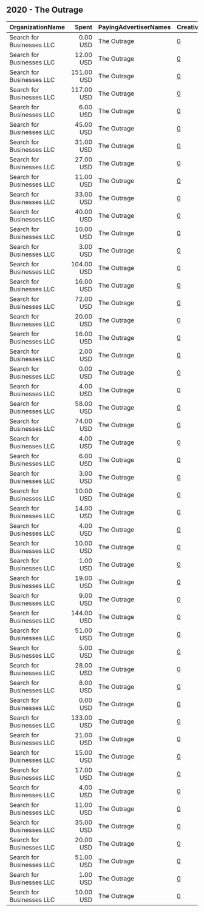 ## 2020 - The Outrage 
|OrganizationName|Spent|PayingAdvertiserNames|CreativeUrls|Impressions|Genders|AgeBrackets|CountryCodes|BillingAddresses|CandidateBallotInformation|
|:---|---:|:---|:---|---:|:---|:---|:---|:---|:---|
|Search for Businesses  LLC|0.00 USD|The Outrage|[0](https://www.snap.com/political-ads/asset/d946eb2d287c14349dea69471df9c5dff932f603270c8e59472ec48637b4f2d4?mediaType=png)|75|FEMALE|25+|united states|US||
|Search for Businesses  LLC|12.00 USD|The Outrage|[0](https://www.snap.com/political-ads/asset/7a53d75828d7cfe5a37d476f3f01fb01b89a8af068a54700843e7aa4a5bf35dc?mediaType=png)|1,830|FEMALE|25+|united states|US||
|Search for Businesses  LLC|151.00 USD|The Outrage|[0](https://www.snap.com/political-ads/asset/5855369466f6b63618a1ca9a4a5bee2fd17609989e1dbe6201f548f3e8c01d73?mediaType=jpg)|24,778|FEMALE|25+|united states|US||
|Search for Businesses  LLC|117.00 USD|The Outrage|[0](https://www.snap.com/political-ads/asset/565d4c9b8f6578bd32a8af43cd6e61c3cc053a40019e22476b6b4eed387356b6?mediaType=jpg)|12,615|FEMALE|25+|united states|US||
|Search for Businesses  LLC|6.00 USD|The Outrage|[0](https://www.snap.com/political-ads/asset/b9774e7f11e0b2e5976bc29237e6cc011278c40c8b3eca6b2f8a619c6f5c9369?mediaType=png)|707|FEMALE|25+|united states|US||
|Search for Businesses  LLC|45.00 USD|The Outrage|[0](https://www.snap.com/political-ads/asset/5e22b296c048874e5d3fa8364fa836aae308b9901390bd6c411f91cbb9173f1b?mediaType=png)|5,959|FEMALE|25+|united states|US||
|Search for Businesses  LLC|31.00 USD|The Outrage|[0](https://www.snap.com/political-ads/asset/b9774e7f11e0b2e5976bc29237e6cc011278c40c8b3eca6b2f8a619c6f5c9369?mediaType=png)|4,993|FEMALE|25+|united states|US||
|Search for Businesses  LLC|27.00 USD|The Outrage|[0](https://www.snap.com/political-ads/asset/78889f84706ff2a3d9be30b235fce4d7a7436851356a31f69d1c3e04f22d70df?mediaType=png)|5,693|FEMALE|25+|united states|US||
|Search for Businesses  LLC|11.00 USD|The Outrage|[0](https://www.snap.com/political-ads/asset/16fd7fd09ca5c0e80d8932b9545af69f20ee675c91ca468761a391aa36e856cb?mediaType=png)|2,612|FEMALE|25+|united states|US||
|Search for Businesses  LLC|33.00 USD|The Outrage|[0](https://www.snap.com/political-ads/asset/d0452cd03d0cea26356baddab23685c141093c878b735d917863082128c50d34?mediaType=png)|6,495|FEMALE|25+|united states|US||
|Search for Businesses  LLC|40.00 USD|The Outrage|[0](https://www.snap.com/political-ads/asset/0a7f2b05c19687737bb75390906ca232293f0335c731e5a9c9345e255984e586?mediaType=png)|3,824|FEMALE|25+|united states|US||
|Search for Businesses  LLC|10.00 USD|The Outrage|[0](https://www.snap.com/political-ads/asset/09ee7385004a2b26853051d86a080a88cec1b0e1a30a96ab227e55714d88d123?mediaType=png)|2,068|FEMALE|25+|united states|US||
|Search for Businesses  LLC|3.00 USD|The Outrage|[0](https://www.snap.com/political-ads/asset/d946eb2d287c14349dea69471df9c5dff932f603270c8e59472ec48637b4f2d4?mediaType=png)|399|FEMALE|25+|united states|US||
|Search for Businesses  LLC|104.00 USD|The Outrage|[0](https://www.snap.com/political-ads/asset/d39f3dbce698096fa1164d63bcb06f6aecb14df1a24b58217a02daf5c49fe668?mediaType=jpg)|15,221|FEMALE|25+|united states|US||
|Search for Businesses  LLC|16.00 USD|The Outrage|[0](https://www.snap.com/political-ads/asset/938f3bff1984b723d68e712b5212c116658a8eddff9f93db4c6eb8a7fafdd383?mediaType=png)|2,980|FEMALE|25+|united states|US||
|Search for Businesses  LLC|72.00 USD|The Outrage|[0](https://www.snap.com/political-ads/asset/5d6cf6ae1190b4d5b52ed0468423d7066c0a53b11c6da78edb8b0abe5d69a2f8?mediaType=png)|9,272|FEMALE|25+|united states|US||
|Search for Businesses  LLC|20.00 USD|The Outrage|[0](https://www.snap.com/political-ads/asset/d946eb2d287c14349dea69471df9c5dff932f603270c8e59472ec48637b4f2d4?mediaType=png)|3,267|FEMALE|25+|united states|US||
|Search for Businesses  LLC|16.00 USD|The Outrage|[0](https://www.snap.com/political-ads/asset/ae8ba15482b3a739dfc0db46bc6d6a2512b72c2ccda8bc3541e99779f8c11054?mediaType=png)|3,426|FEMALE|25+|united states|US||
|Search for Businesses  LLC|2.00 USD|The Outrage|[0](https://www.snap.com/political-ads/asset/8513d45bb96abaf07bd040347b57aa6c383deb090080cd08bcf1b1bffb8d0525?mediaType=png)|258|FEMALE|25+|united states|US||
|Search for Businesses  LLC|0.00 USD|The Outrage|[0](https://www.snap.com/political-ads/asset/7a53d75828d7cfe5a37d476f3f01fb01b89a8af068a54700843e7aa4a5bf35dc?mediaType=png)|76|FEMALE|25+|united states|US||
|Search for Businesses  LLC|4.00 USD|The Outrage|[0](https://www.snap.com/political-ads/asset/09ee7385004a2b26853051d86a080a88cec1b0e1a30a96ab227e55714d88d123?mediaType=png)|748|FEMALE|25+|united states|US||
|Search for Businesses  LLC|58.00 USD|The Outrage|[0](https://www.snap.com/political-ads/asset/3c9f298aa25077c68d1e681613d1b9b7b9efbe68e65dca8fcadc0c5aff2e7d9a?mediaType=png)|4,987|FEMALE|25+|united states|US||
|Search for Businesses  LLC|74.00 USD|The Outrage|[0](https://www.snap.com/political-ads/asset/416b91297b1becb4510552f9e90ca69bf8de315ca081a533f00e3360e5b73e30?mediaType=jpg)|8,819|FEMALE|25+|united states|US||
|Search for Businesses  LLC|4.00 USD|The Outrage|[0](https://www.snap.com/political-ads/asset/b9774e7f11e0b2e5976bc29237e6cc011278c40c8b3eca6b2f8a619c6f5c9369?mediaType=png)|744|FEMALE|25+|united states|US||
|Search for Businesses  LLC|6.00 USD|The Outrage|[0](https://www.snap.com/political-ads/asset/d946eb2d287c14349dea69471df9c5dff932f603270c8e59472ec48637b4f2d4?mediaType=png)|970|FEMALE|25+|united states|US||
|Search for Businesses  LLC|3.00 USD|The Outrage|[0](https://www.snap.com/political-ads/asset/8513d45bb96abaf07bd040347b57aa6c383deb090080cd08bcf1b1bffb8d0525?mediaType=png)|514|FEMALE|25+|united states|US||
|Search for Businesses  LLC|10.00 USD|The Outrage|[0](https://www.snap.com/political-ads/asset/b9774e7f11e0b2e5976bc29237e6cc011278c40c8b3eca6b2f8a619c6f5c9369?mediaType=png)|1,859|FEMALE|25+|united states|US||
|Search for Businesses  LLC|14.00 USD|The Outrage|[0](https://www.snap.com/political-ads/asset/7a53d75828d7cfe5a37d476f3f01fb01b89a8af068a54700843e7aa4a5bf35dc?mediaType=png)|2,356|FEMALE|25+|united states|US||
|Search for Businesses  LLC|4.00 USD|The Outrage|[0](https://www.snap.com/political-ads/asset/8513d45bb96abaf07bd040347b57aa6c383deb090080cd08bcf1b1bffb8d0525?mediaType=png)|806|FEMALE|25+|united states|US||
|Search for Businesses  LLC|10.00 USD|The Outrage|[0](https://www.snap.com/political-ads/asset/08c7756ec6c412f0feb45ba46c072183806511218bcb293d62fb8d283ee287c6?mediaType=png)|2,065|FEMALE|25+|united states|US||
|Search for Businesses  LLC|1.00 USD|The Outrage|[0](https://www.snap.com/political-ads/asset/8513d45bb96abaf07bd040347b57aa6c383deb090080cd08bcf1b1bffb8d0525?mediaType=png)|75|FEMALE|25+|united states|US||
|Search for Businesses  LLC|19.00 USD|The Outrage|[0](https://www.snap.com/political-ads/asset/51c244ac8634413c9453561c204ed71cbf42b90cadb126d5e617e9189d88d907?mediaType=png)|2,166|FEMALE|25+|united states|US||
|Search for Businesses  LLC|9.00 USD|The Outrage|[0](https://www.snap.com/political-ads/asset/79fd37262753970ce657b323c3d7854af0496177ae5a829c008efe0c9dcd0258?mediaType=png)|1,985|FEMALE|25+|united states|US||
|Search for Businesses  LLC|144.00 USD|The Outrage|[0](https://www.snap.com/political-ads/asset/7d13083e7202bf4f94fdb94a1aaa1d439bf83334c58e62c221de1ee402e9c237?mediaType=jpg)|16,255|FEMALE|25+|united states|US||
|Search for Businesses  LLC|51.00 USD|The Outrage|[0](https://www.snap.com/political-ads/asset/44025323f05a860d56eb941f6e8e5e494e1c61e67eb803544790f3677478d61a?mediaType=png)|9,448|FEMALE|25+|united states|US||
|Search for Businesses  LLC|5.00 USD|The Outrage|[0](https://www.snap.com/political-ads/asset/09ee7385004a2b26853051d86a080a88cec1b0e1a30a96ab227e55714d88d123?mediaType=png)|690|FEMALE|25+|united states|US||
|Search for Businesses  LLC|28.00 USD|The Outrage|[0](https://www.snap.com/political-ads/asset/fe559fc3ae234d34f55d94296065b9f7c109af2140265e3cc601199b23173a23?mediaType=png)|5,582|FEMALE|25+|united states|US||
|Search for Businesses  LLC|8.00 USD|The Outrage|[0](https://www.snap.com/political-ads/asset/09ee7385004a2b26853051d86a080a88cec1b0e1a30a96ab227e55714d88d123?mediaType=png)|808|FEMALE|25+|united states|US||
|Search for Businesses  LLC|0.00 USD|The Outrage|[0](https://www.snap.com/political-ads/asset/09ee7385004a2b26853051d86a080a88cec1b0e1a30a96ab227e55714d88d123?mediaType=png)|53|FEMALE|25+|united states|US||
|Search for Businesses  LLC|133.00 USD|The Outrage|[0](https://www.snap.com/political-ads/asset/2c5e56a55c93aec985d1a7d3f703086b9d0fd83e7a1858d613c5adb7062469ef?mediaType=png)|11,200|FEMALE|25+|united states|US||
|Search for Businesses  LLC|21.00 USD|The Outrage|[0](https://www.snap.com/political-ads/asset/a044bdaee693c1d407c4ca83ed9c847d8fe4cc562b85a94dd04eebbe304f674e?mediaType=png)|1,993|FEMALE|25+|united states|US||
|Search for Businesses  LLC|15.00 USD|The Outrage|[0](https://www.snap.com/political-ads/asset/7a53d75828d7cfe5a37d476f3f01fb01b89a8af068a54700843e7aa4a5bf35dc?mediaType=png)|1,291|FEMALE|25+|united states|US||
|Search for Businesses  LLC|17.00 USD|The Outrage|[0](https://www.snap.com/political-ads/asset/4e34320a0f7a1b5b1d732323563748028d26978cb1090e90f8d8ebaed01a05cf?mediaType=png)|3,024|FEMALE|25+|united states|US||
|Search for Businesses  LLC|4.00 USD|The Outrage|[0](https://www.snap.com/political-ads/asset/8513d45bb96abaf07bd040347b57aa6c383deb090080cd08bcf1b1bffb8d0525?mediaType=png)|763|FEMALE|25+|united states|US||
|Search for Businesses  LLC|11.00 USD|The Outrage|[0](https://www.snap.com/political-ads/asset/7a53d75828d7cfe5a37d476f3f01fb01b89a8af068a54700843e7aa4a5bf35dc?mediaType=png)|1,322|FEMALE|25+|united states|US||
|Search for Businesses  LLC|35.00 USD|The Outrage|[0](https://www.snap.com/political-ads/asset/d946eb2d287c14349dea69471df9c5dff932f603270c8e59472ec48637b4f2d4?mediaType=png)|4,783|FEMALE|25+|united states|US||
|Search for Businesses  LLC|20.00 USD|The Outrage|[0](https://www.snap.com/political-ads/asset/96ccc32af2f9ab3f5407b00d58173a95fe9160fb075ea98f18abf0189248a7ed?mediaType=png)|4,497|FEMALE|25+|united states|US||
|Search for Businesses  LLC|51.00 USD|The Outrage|[0](https://www.snap.com/political-ads/asset/49e1214893eb485605c040c9cc32514f8a87be3fbbda2a471428a323be049da4?mediaType=png)|6,828|FEMALE|25+|united states|US||
|Search for Businesses  LLC|1.00 USD|The Outrage|[0](https://www.snap.com/political-ads/asset/b9774e7f11e0b2e5976bc29237e6cc011278c40c8b3eca6b2f8a619c6f5c9369?mediaType=png)|94|FEMALE|25+|united states|US||
|Search for Businesses  LLC|10.00 USD|The Outrage|[0](https://www.snap.com/political-ads/asset/4142492806d2500821e532637204ff5da975ef87ba90854e3433777f6ee9a8bd?mediaType=png)|1,967|FEMALE|25+|united states|US||
